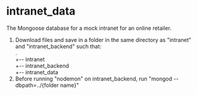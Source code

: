 # intranet_data
The Mongoose database for a mock intranet for an online retailer.

1. Download files and save in a folder in the same directory as "intranet" and "intranet_backend" such that:<br>
  .<br>
  +-- intranet<br>
  +-- intranet_backend<br>
  +-- intranet_data<br>
2. Before running "nodemon" on intranet_backend, run "mongod --dbpath=../{folder name}"
